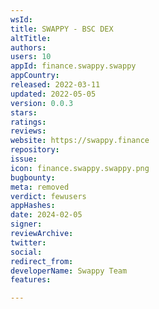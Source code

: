 ```yaml
---
wsId: 
title: SWAPPY - BSC DEX
altTitle: 
authors: 
users: 10
appId: finance.swappy.swappy
appCountry: 
released: 2022-03-11
updated: 2022-05-05
version: 0.0.3
stars: 
ratings: 
reviews: 
website: https://swappy.finance
repository: 
issue: 
icon: finance.swappy.swappy.png
bugbounty: 
meta: removed
verdict: fewusers
appHashes: 
date: 2024-02-05
signer: 
reviewArchive: 
twitter: 
social: 
redirect_from: 
developerName: Swappy Team
features: 

---
```


